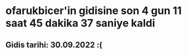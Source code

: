 # ofarukbicer'in gidisine son 4 gun 11 saat 45 dakika 37 saniye kaldi

## Gidis tarihi: 30.09.2022 :(